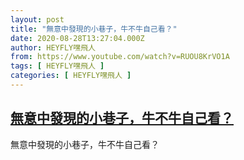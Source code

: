 ```yaml
---
layout: post
title: "無意中發現的小巷子，牛不牛自己看？"
date: 2020-08-28T13:27:04.000Z
author: HEYFLY嘿飛人
from: https://www.youtube.com/watch?v=RUOU8KrVO1A
tags: [ HEYFLY嘿飛人 ]
categories: [ HEYFLY嘿飛人 ]
---
```

<!--1598621224000-->
[無意中發現的小巷子，牛不牛自己看？](https://www.youtube.com/watch?v=RUOU8KrVO1A)
------

<div>
無意中發現的小巷子，牛不牛自己看？
</div>
